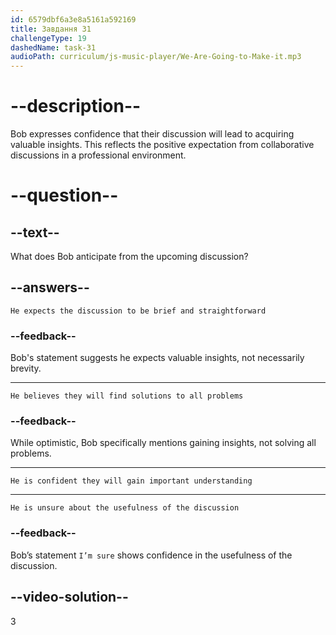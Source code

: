 ```yaml
---
id: 6579dbf6a3e8a5161a592169
title: Завдання 31
challengeType: 19
dashedName: task-31
audioPath: curriculum/js-music-player/We-Are-Going-to-Make-it.mp3
---
```


<!--
AUDIO REFERENCE: 
Bob: "I’m sure we’ll gain some valuable insights from our discussion."
-->

# --description--

Bob expresses confidence that their discussion will lead to acquiring valuable insights. This reflects the positive expectation from collaborative discussions in a professional environment.

# --question--

## --text--

What does Bob anticipate from the upcoming discussion?

## --answers--

`He expects the discussion to be brief and straightforward`

### --feedback--

Bob's statement suggests he expects valuable insights, not necessarily brevity.

---

`He believes they will find solutions to all problems`

### --feedback--

While optimistic, Bob specifically mentions gaining insights, not solving all problems.

---

`He is confident they will gain important understanding`

---

`He is unsure about the usefulness of the discussion`

### --feedback--

Bob’s statement `I’m sure` shows confidence in the usefulness of the discussion.

## --video-solution--

3
